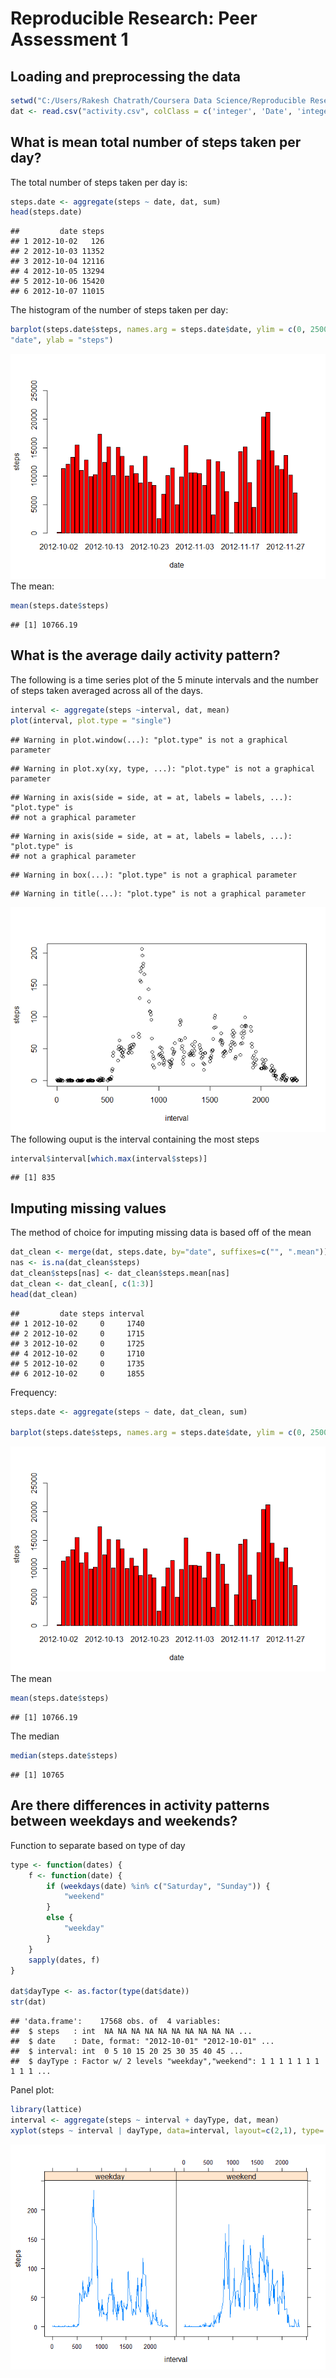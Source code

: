 # Reproducible Research: Peer Assessment 1


## Loading and preprocessing the data

```r
setwd("C:/Users/Rakesh Chatrath/Coursera Data Science/Reproducible Research/Week 1")
dat <- read.csv("activity.csv", colClass = c('integer', 'Date', 'integer'))
```


## What is mean total number of steps taken per day?

The total number of steps taken per day is:

```r
steps.date <- aggregate(steps ~ date, dat, sum)
head(steps.date)
```

```
##         date steps
## 1 2012-10-02   126
## 2 2012-10-03 11352
## 3 2012-10-04 12116
## 4 2012-10-05 13294
## 5 2012-10-06 15420
## 6 2012-10-07 11015
```
The histogram of the number of steps taken per day: 

```r
barplot(steps.date$steps, names.arg = steps.date$date, ylim = c(0, 25000), col = "red", xlab = 
"date", ylab = "steps")
```

![](PA1_template_files/figure-html/unnamed-chunk-3-1.png) 
The mean:

```r
mean(steps.date$steps)
```

```
## [1] 10766.19
```

## What is the average daily activity pattern?
The following is a time series plot of the 5 minute intervals and the number of steps taken averaged across all of the days. 

```r
interval <- aggregate(steps ~interval, dat, mean)
plot(interval, plot.type = "single")
```

```
## Warning in plot.window(...): "plot.type" is not a graphical parameter
```

```
## Warning in plot.xy(xy, type, ...): "plot.type" is not a graphical parameter
```

```
## Warning in axis(side = side, at = at, labels = labels, ...): "plot.type" is
## not a graphical parameter
```

```
## Warning in axis(side = side, at = at, labels = labels, ...): "plot.type" is
## not a graphical parameter
```

```
## Warning in box(...): "plot.type" is not a graphical parameter
```

```
## Warning in title(...): "plot.type" is not a graphical parameter
```

![](PA1_template_files/figure-html/unnamed-chunk-5-1.png) 
The following ouput is the interval containing the most steps 

```r
interval$interval[which.max(interval$steps)]
```

```
## [1] 835
```


## Imputing missing values
The method of choice for imputing missing data is based off of the mean

```r
dat_clean <- merge(dat, steps.date, by="date", suffixes=c("", ".mean"))
nas <- is.na(dat_clean$steps)
dat_clean$steps[nas] <- dat_clean$steps.mean[nas]
dat_clean <- dat_clean[, c(1:3)]
head(dat_clean)
```

```
##         date steps interval
## 1 2012-10-02     0     1740
## 2 2012-10-02     0     1715
## 3 2012-10-02     0     1725
## 4 2012-10-02     0     1710
## 5 2012-10-02     0     1735
## 6 2012-10-02     0     1855
```
Frequency: 

```r
steps.date <- aggregate(steps ~ date, dat_clean, sum)

barplot(steps.date$steps, names.arg = steps.date$date, ylim = c(0, 25000), col = "red", xlab = "date", ylab = "steps")
```

![](PA1_template_files/figure-html/unnamed-chunk-8-1.png) 
The mean

```r
mean(steps.date$steps)
```

```
## [1] 10766.19
```
The median

```r
median(steps.date$steps)
```

```
## [1] 10765
```


## Are there differences in activity patterns between weekdays and weekends?
Function to separate based on type of day

```r
type <- function(dates) {
    f <- function(date) {
        if (weekdays(date) %in% c("Saturday", "Sunday")) {
            "weekend"
        }
        else {
            "weekday"
        }
    }
    sapply(dates, f)
}

dat$dayType <- as.factor(type(dat$date))
str(dat)
```

```
## 'data.frame':	17568 obs. of  4 variables:
##  $ steps   : int  NA NA NA NA NA NA NA NA NA NA ...
##  $ date    : Date, format: "2012-10-01" "2012-10-01" ...
##  $ interval: int  0 5 10 15 20 25 30 35 40 45 ...
##  $ dayType : Factor w/ 2 levels "weekday","weekend": 1 1 1 1 1 1 1 1 1 1 ...
```
Panel plot: 

```r
library(lattice)
interval <- aggregate(steps ~ interval + dayType, dat, mean)
xyplot(steps ~ interval | dayType, data=interval, layout=c(2,1), type='l')
```

![](PA1_template_files/figure-html/unnamed-chunk-12-1.png) 
